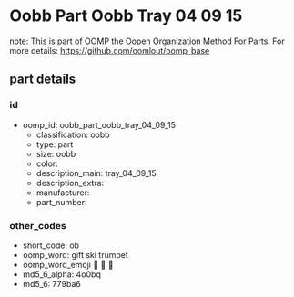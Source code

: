 # Oobb Part Oobb Tray 04 09 15  

note: This is part of OOMP the Oopen Organization Method For Parts. For more details: https://github.com/oomlout/oomp_base

##  part details





### id
* oomp_id: oobb_part_oobb_tray_04_09_15
  * classification: oobb
  * type: part
  * size: oobb
  * color: 
  * description_main: tray_04_09_15
  * description_extra: 
  * manufacturer: 
  * part_number: 

### other_codes
* short_code: ob
* oomp_word: gift ski trumpet
* oomp_word_emoji :gift: :ski: :trumpet:
* md5_6_alpha: 4o0bq
* md5_6: 779ba6